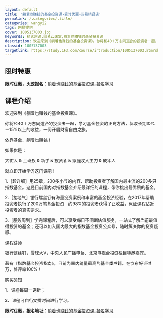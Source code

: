 ```yaml
---
layout: default
title: '躺着也赚钱的基金投资课-限时优惠-网易精品课'
permalink: /:categories/:title/
categories: wangyi2
tags: 网易提供
cover: 1005137003.jpg
keywords: 精选网课,网易云课堂,躺着也赚钱的基金投资课
description: 欢迎来到《躺着也赚钱的基金投资课》。你将和40＋万志同道合的投资者一起，学习基金投资的正确方法，获取长期10%－15%以
classid: 1005137003
targetlink: https://study.163.com/course/introduction/1005137003.htm?share=1&shareId=1025206652&utm_campaign=share&utm_medium=iphoneShare&utm_source=&utm_u=1025206652
---
```


## 限时特惠

**限时优惠，火速报名**：[躺着也赚钱的基金投资课-报名学习](https://study.163.com/course/introduction/1005137003.htm?share=1&shareId=1025206652&utm_campaign=share&utm_medium=iphoneShare&utm_source=&utm_u=1025206652)

## 课程介绍

欢迎来到《躺着也赚钱的基金投资课》。



你将和40＋万志同道合的投资者一起，学习基金投资的正确方法，获取长期10%－15%以上的收益，一同开启财富自由之旅。



依靠基金，躺着也赚钱！



如果你是： 



大忙人  &  上班族  &  新手  &  投资者  &  家庭收入主力  &  成年人



就立即开始学习这门课吧！



1.［超详细］用25章，200多小节的内容，帮助投资者了解国内最主流的200多只指数基金。这是目前国内对指数基金介绍最详细的课程，带你挑出最优质的基金。



2.［接地气］银行螺丝钉有海量投资案例和丰富的基金投资经验，在2017年帮助投资者执行了200万笔基金投资，约98%的投资者获得了正收益，保证课程贴近投资者的真实需求。



3.［服务周到］学完课程后，可以享受每日不间断估值服务，一站式了解当前最值得投资的基金；还可以加入国内最大的指数基金投资公众号，随时解决你的投资疑惑。



课程讲师



银行螺丝钉，雪球大V，中央人民广播电台、北京电视台投资栏目特邀嘉宾。



著有《指数基金投资指南》，目前为国内销量最高的基金类书籍。在京东好评过万，好评率100%！



购买须知



1、课程每周一更新；

2、课程可自行安排时间进行学习。

**限时优惠，报名地址**：[躺着也赚钱的基金投资课-报名学习](https://study.163.com/course/introduction/1005137003.htm?share=1&shareId=1025206652&utm_campaign=share&utm_medium=iphoneShare&utm_source=&utm_u=1025206652)

